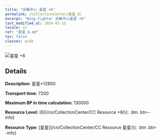 ```yaml
---
title: "采集中心 星星 +6"
permalink: /CollectionCenter/星星_6/
excerpt: "Wing Fighter 采集中心星星 +6"
last_modified_at: 2024-01-15
locale: cn
ref: "星星_6.md"
toc: false
classes: wide
---
```



![星星 +6](/images/cc/CC_星星_5.png)

## Details

  **Description:** 星星×12800

  **Transport time:** 7200

  **Maximum BP in time calculation:** 130000

  **Resource Level:** [6](/cn/CollectionCenter/CC Resource +6/){: .btn .btn--info}

  **Resource Type:** [星星](/cn/CollectionCenter/CC Resource 星星/){: .btn .btn--info}

